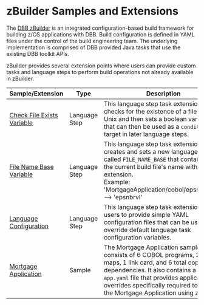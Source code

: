 # zBuilder Samples and Extensions

The [DBB zBuilder](https://www.ibm.com/docs/en/adffz/dbb/3.0.0?topic=building-zos-applications-zbuilder) is an integrated configuration-based build framework for building z/OS applications with DBB. Build configuration is defined in YAML files under the control of the build engineering team. The underlying implementation is comprised of DBB provided Java tasks that use the existing DBB toolkit APIs. 

zBuilder provides several extension points where users can provide custom tasks and language steps to perform build operations not already available in zBuilder.


Sample/Extension | Type | Description
--- | --- | ---
| [Check File Exists Variable](CheckFileExistsVariable) | Language Step | This language step task extension checks for the existence of a file on z/OS Unix and then sets a boolean variable that can then be used as a `condition:` target in later language steps. |
| [File Name Base Variable](FileNameBaseVariable)  | Language Step | This language step task extension creates and sets a new language variable called `FILE_NAME_BASE` that contains just the current build file's name without file extension.<br>Example: 'MortgageApplication/cobol/epsnbrvl.cbl' --> 'epsnbrvl'  |
| [Language Configuration](LanguageConfiguration) | Language Step |  This language step task extension allows users to provide simple YAML configuration files that can be used to override default language task configuration variables. 
| [Mortgage Application](MortgageApplication) | Sample |  The Mortgage Application sample consists of 6 COBOL programs, 2 BMS maps, 1 link card, and 6 total copybook dependencies. It also contains a `dbb-app.yaml` file that provides application overrides specifically required to build the Mortgage Application using zBuilder. |

